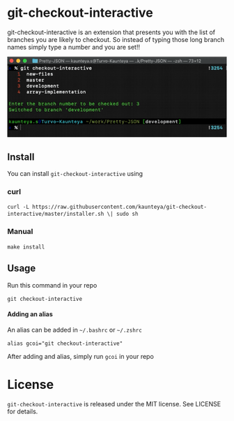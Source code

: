 # git-checkout-interactive

git-checkout-interactive is an extension that presents you with the list of branches you are likely to checkout. So instead of typing those long branch names simply type a number and you are set!!

![Demo](/Others/demo.gif)

## Install
You can install `git-checkout-interactive` using 

### curl

```
curl -L https://raw.githubusercontent.com/kaunteya/git-checkout-interactive/master/installer.sh \| sudo sh
```

### Manual
```
make install
```

## Usage
Run this command in your repo
```
git checkout-interactive
```

#### Adding an alias
An alias can be added in `~/.bashrc` or `~/.zshrc`
```
alias gcoi="git checkout-interactive"
```
After adding and alias, simply run `gcoi` in your repo

# License
`git-checkout-interactive` is released under the MIT license. See LICENSE for details.
